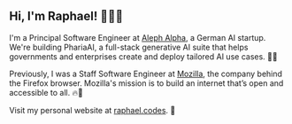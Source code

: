 ## Hi, I'm Raphael! 👨🏻‍💻

I'm a Principal Software Engineer at [Aleph Alpha][aleph_alpha], a German AI
startup. We're building PhariaAI, a full-stack generative AI suite that helps
governments and enterprises create and deploy tailored AI use cases. 🤖🧠

Previously, I was a Staff Software Engineer at [Mozilla][mozilla], the company
behind the Firefox browser. Mozilla's mission is to build an internet that’s
open and accessible to all. 🔥🦊

Visit my personal website at [raphael.codes][website]. 💬

[website]: https://raphael.codes/
[mozilla]: https://www.mozilla.org
[aleph_alpha]: https://aleph-alpha.com
